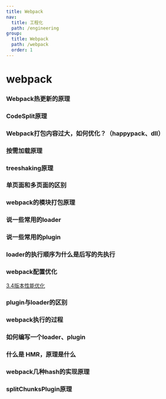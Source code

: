 ```yaml
---
title: Webpack
nav:
  title: 工程化
  path: /engineering
group:
  title: Webpack
  path: /webpack
  order: 1
---
```


# webpack

### Webpack热更新的原理

### CodeSplit原理

### Webpack打包内容过大，如何优化？（happypack、dll）

### 按需加载原理

### treeshaking原理 

### 单页面和多页面的区别

### webpack的模块打包原理

### 说一些常用的loader

### 说一些常用的plugin

### loader的执行顺序为什么是后写的先执行

### webpack配置优化
[3.4版本性能优化](https://juejin.cn/post/6844903651291447309)

### plugin与loader的区别

### webpack执行的过程

### 如何编写一个loader、plugin

### 什么是 HMR，原理是什么

### webpack几种hash的实现原理

### splitChunksPlugin原理